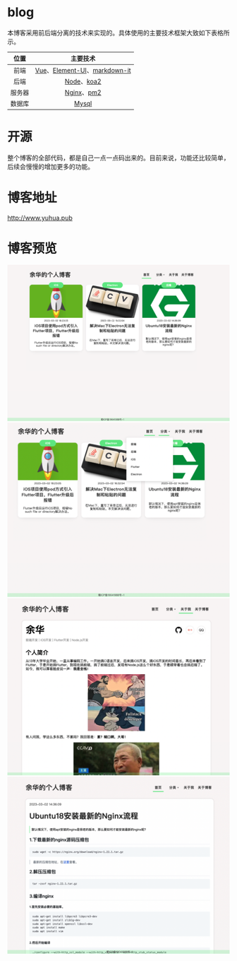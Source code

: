 # blog
本博客采用前后端分离的技术来实现的。具体使用的主要技术框架大致如下表格所示。

|位置|主要技术|
|:-:|:-:|
|前端|[Vue](https://vuejs.org)、[Element-UI](https://element.eleme.io)、[markdown-it](https://github.com/markdown-it/markdown-it)|
|后端|[Node](https://nodejs.org/en/)、[koa2](https://koajs.com)|
|服务器|[Nginx](https://nginx.org/en/)、[pm2](https://pm2.keymetrics.io)|
|数据库|[Mysql](https://www.mysql.com/cn/)|

# 开源
整个博客的全部代码，都是自己一点一点码出来的。目前来说，功能还比较简单，后续会慢慢的增加更多的功能。

# 博客地址
http://www.yuhua.pub

# 博客预览
![image](https://github.com/flywo/blog/blob/main/img/1.png)
![image](https://github.com/flywo/blog/blob/main/img/2.png)
![image](https://github.com/flywo/blog/blob/main/img/3.png)
![image](https://github.com/flywo/blog/blob/main/img/4.png)
